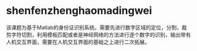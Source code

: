 # shenfenzhenghaomadingwei
该课题为基于Matlab的身份证识别系统。需要先进行数字区域的定位，分割，裁剪字符切割，利用模板匹配或者是神经网络的方法进行逐个数字的识别，输出带有人机交互界面，需要在人机交互界面的基础之上进行二次拓展。

